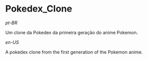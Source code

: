 # Pokedex_Clone

_pt-BR_

Um clone da Pokedex da primeira geração do anime Pokemon.

_en-US_

A pokedex clone from the first generation of the Pokemon anime.

